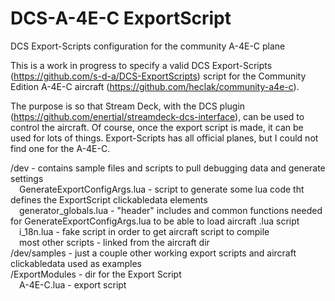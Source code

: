 # DCS-A-4E-C ExportScript
DCS Export-Scripts configuration for the community A-4E-C plane

This is a work in progress to specify a valid DCS Export-Scripts (https://github.com/s-d-a/DCS-ExportScripts) script for the Community Edition A-4E-C aircraft (https://github.com/heclak/community-a4e-c).

The purpose is so that Stream Deck, with the DCS plugin (https://github.com/enertial/streamdeck-dcs-interface), can be used to control the aircraft. Of course, once the export script is made, it can be used for lots of things. Export-Scripts has all official planes, but I could not find one for the A-4E-C.


/dev - contains sample files and scripts to pull debugging data and generate settings  
&emsp;GenerateExportConfigArgs.lua - script to generate some lua code tht defines the ExportScript clickabledata elements  
&emsp;generator_globals.lua - "header" includes and common functions needed for GenerateExportConfigArgs.lua to be able to load aircraft .lua script  
&emsp;i_18n.lua - fake script in order to get aircraft script to compile  
&emsp;most other scripts - linked from the aircraft dir  
/dev/samples - just a couple other working export scripts and aircraft clickabledata used as examples  
/ExportModules - dir for the Export Script  
&emsp;A-4E-C.lua - export script  